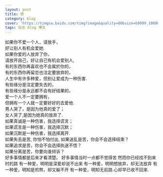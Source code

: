 ```yaml
---
layout: post
title: 转 
category: blog
cover: 'https://timgsa.baidu.com/timg?image&quality=80&size=b9999_10000&sec=1509808273863&di=f34c10b9f225735c0d0b53a0cbb29190&imgtype=0&src=http%3A%2F%2Fc.hiphotos.baidu.com%2Fimage%2Fpic%2Fitem%2F58ee3d6d55fbb2fb19f9bf7f454a20a44723dc89.jpg'
tags: 日志 blog 博文 
---
```


如果你不爱一个人，请放手，<br>
好让别人有机会爱她.<br>
如果你爱的人放弃了你，<br>
请放开自己，好让自己有机会爱别人,<br>
有的东西你再喜欢也不会属於你的，<br>
有的东西你再留恋也注定要放弃的，<br>
人生中有许多种爱，但别让爱成为一种伤害. <br>
有些缘分是注定要失去的，<br>
有些缘分是永远都不会有好结果的，<br>
爱一个人不一定要拥有，<br>
但拥有一个人就一定要好好的去爱他.<br>
男人哭了，是因为他真的爱了；<br>
女人哭了,是因为她真的放弃了. <br>
如果真诚是一种伤害，我选择谎言；<br>
如果谎言是一种伤害，我选择沉默；<br>
如果沉默是一种伤害，我选择离开.<br>
如果失去是苦, 你怕不怕付出, 如果迷乱是苦，你会不会选择结束？<br> 如果追求是苦，你会不会选择执迷不悟？<br> 如果分离是苦，你要向谁倾诉？<br> 好多事情都是后来才看清楚。 好多事情当时一点都不觉得苦 然而你已经找不到来时的路 有一种爱，明明是深爱却说不出来 有一种爱，明明想放弃，却无法放弃 有一种爱，明知是煎熬，却又躲不开 有一种爱，明知无前路.心却早已收不回来.
